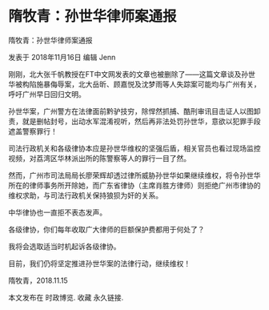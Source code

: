 # 隋牧青：孙世华律师案通报

隋牧青：孙世华律师案通报

发表于 2018年11月16日 编辑 Jenn

刚刚，北大张千帆教授在FT中文网发表的文章也被删除了——这篇文章谈及孙世华被构陷施暴侮辱案，北大岳昕、顾嘉悦及沈梦雨等人失踪案可能均与广州有关，呼吁广州早日回归文明。

孙世华案，广州警方在法律面前黔驴技穷，除悍然抓捕、酷刑审讯目击证人以图卸责，就是删帖封号，出动水军混淆视听，然后再非法处罚孙世华，意欲以犯罪手段遮盖警察罪行！

司法行政机关和各级律协本应是孙世华维权的坚强后盾，相关官员也看过现场监控视频，对荔湾区华林派出所的陈警察等人的罪行一目了然。

然而，广州市司法局局长廖荣辉却透过律所威胁孙世华如果继续维权，将令孙世华所在的律师事务所开除她，而广东省律协（主席肖胜方律师）则拒绝广州市律协的维权求助，与司法行政机关保持狼狈为奸的关系。

中华律协也一直拒不表态发声。

各级律协，你们每年收取广大律师的巨额保护费都用于何处了？

我将会选取适当时机起诉各级律协。

目前，我们仍将坚定推进孙世华案的法律行动，继续维权！

隋牧青，2018.11.15

本文发布在 时政博览. 收藏 永久链接.